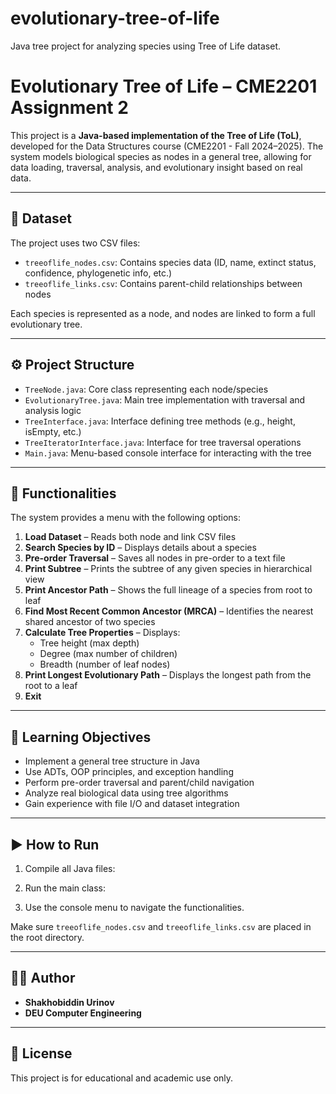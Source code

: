 # evolutionary-tree-of-life
Java tree project for analyzing species using Tree of Life dataset.


# Evolutionary Tree of Life – CME2201 Assignment 2

This project is a **Java-based implementation of the Tree of Life (ToL)**, developed for the Data Structures course (CME2201 - Fall 2024–2025). The system models biological species as nodes in a general tree, allowing for data loading, traversal, analysis, and evolutionary insight based on real data.

---

## 📂 Dataset

The project uses two CSV files:

- `treeoflife_nodes.csv`: Contains species data (ID, name, extinct status, confidence, phylogenetic info, etc.)
- `treeoflife_links.csv`: Contains parent-child relationships between nodes

Each species is represented as a node, and nodes are linked to form a full evolutionary tree.

---

## ⚙️ Project Structure

- `TreeNode.java`: Core class representing each node/species
- `EvolutionaryTree.java`: Main tree implementation with traversal and analysis logic
- `TreeInterface.java`: Interface defining tree methods (e.g., height, isEmpty, etc.)
- `TreeIteratorInterface.java`: Interface for tree traversal operations
- `Main.java`: Menu-based console interface for interacting with the tree

---

## 🧪 Functionalities

The system provides a menu with the following options:

1. **Load Dataset** – Reads both node and link CSV files
2. **Search Species by ID** – Displays details about a species
3. **Pre-order Traversal** – Saves all nodes in pre-order to a text file
4. **Print Subtree** – Prints the subtree of any given species in hierarchical view
5. **Print Ancestor Path** – Shows the full lineage of a species from root to leaf
6. **Find Most Recent Common Ancestor (MRCA)** – Identifies the nearest shared ancestor of two species
7. **Calculate Tree Properties** – Displays:
   - Tree height (max depth)
   - Degree (max number of children)
   - Breadth (number of leaf nodes)
8. **Print Longest Evolutionary Path** – Displays the longest path from the root to a leaf
9. **Exit**

---

## 🧠 Learning Objectives

- Implement a general tree structure in Java
- Use ADTs, OOP principles, and exception handling
- Perform pre-order traversal and parent/child navigation
- Analyze real biological data using tree algorithms
- Gain experience with file I/O and dataset integration

---

## ▶️ How to Run

1. Compile all Java files:

2. Run the main class:





3. Use the console menu to navigate the functionalities.

Make sure `treeoflife_nodes.csv` and `treeoflife_links.csv` are placed in the root directory.

---

## 👨‍💻 Author

- **Shakhobiddin Urinov**  
- **DEU Computer Engineering**  


---

## 📄 License

This project is for educational and academic use only.

